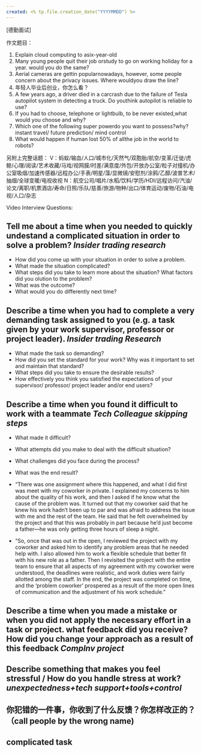 ```yaml
---
created: <% tp.file.creation_date("YYYYMMDD") %>
---
```



[德勤面试]

作文题目：
1. Explain cloud computing to asix-year-old
2. Many young people quit their job orstudy to go on working holiday for a year. would you do the same?
3. Aerial cameras are gettin popularnowadays, however, some people concern about the privacy issues. Where wouldyou draw the line?
4. 年轻人毕业后创业，你怎么看？
5. A few years ago, a driver died in a carcrash due to the failure of Tesla autopilot system in detecting a truck. Do youthink autopilot is reliable to use?
6. If you had to choose, telephone or lightbulb, to be never existed,what would you choose and why?
7. Which one of the following super powerdo you want to possess?why?
  instant travel/ future prediction/ mind control
8. What would happen if human lost 50% of allthe job in the world to robots?


另附上完整话题：
V：蚂蚁/输血/人口/城市化/天然气/双胞胎/航空/变革/迁徙/虎鲸/心理/阅读/艺术收藏/马戏/视网膜/时差/满意度/外包/开放办公室/粒子对撞机/办公室吸烟/加速传感器/远程办公/手表/明星/藻/显微镜/安慰剂/涂鸦/乙醇/波普艺术/抽烟/全球变暖/电视收视
N：航空公司/唱片/水稻/饮料/学历/HDI/远程访问/汽油/论文/离职/机票酒店/寿命/日照/乐队/慈善/旅游/物种/出口/体育运动/废物/石油/电视/人口/杂志




Video Interview Questions:

## Tell me about a time when you needed to quickly undestand a complicated situation in order to solve a problem? *Insider trading research*
- How did you come up with your situation in order to solve a problem.
- What made the situation complicated?
- What steps did you take to learn more about the situation? What factors did you olution to the problem?
- What was the outcome?
- What would you do differently next time?

## Describe a time when you had to complete a very demanding task assigned to you (e.g. a task given by your work supervisor, professor or project leader). *Insider trading Research*
- What made the task so demanding?
- How did you set the standard for your work? Why was it important to set and maintain that standard?
- What steps did you take to ensure the desirable results?
- How effectively you think you satisfied the expectations of your supervisor/ professor/ project leader and/or end users?

## Describe a time when you found it difficult to work with a teammate *Tech Colleague skipping steps*
- What made it difficult?
- What attempts did you make to deal with the difficult situation?
- What challenges did you face during the process?
- What was the end result?

- “There was one assignment where this happened, and what I did first was meet with my coworker in private. I explained my concerns to him about the quality of his work, and then I asked if he know what the cause of the problem was. It turned out that my coworker said that he knew his work hadn’t been up to par and was afraid to address the issue with me and the rest of the team. He said that he felt overwhelmed by the project and that this was probably in part because he’d just become a father—he was only getting three hours of sleep a night. 
- “So, once that was out in the open, I reviewed the project with my coworker and asked him to identify any problem areas that he needed help with. I also allowed him to work a flexible schedule that better fit with his new role as a father. Then I revisited the project with the entire team to ensure that all aspects of my agreement with my coworker were understood, the deadlines were realistic, and work duties were fairly allotted among the staff. In the end, the project was completed on time, and the ‘problem coworker’ prospered as a result of the more open lines of communication and the adjustment of his work schedule.”

## Describe a time when you made a mistake or when you did not apply the necessary effort in a task or project. what feedback did you receive? How did you change your approach as a result of this feedback *CompInv project*

## Describe something that makes you feel stressful / How do you handle stress at work? *unexpectedness+tech support+tools+control*

## 你犯错的一件事，你收到了什么反馈？你怎样改正的？（call people by the wrong name)

## complicated task



















